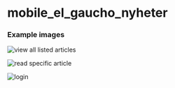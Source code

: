 # mobile_el_gaucho_nyheter

### Example images

![view all listed articles](https://user-images.githubusercontent.com/65618376/97082297-edcb3880-1608-11eb-9ba6-6353a5aa5ed6.png)

![read specific article](https://user-images.githubusercontent.com/65618376/97114466-eb440e00-16f0-11eb-90de-5c4620749bb8.png)

![login](https://user-images.githubusercontent.com/48648789/97108619-1158b680-16cf-11eb-897f-d17d2bb33417.png)
